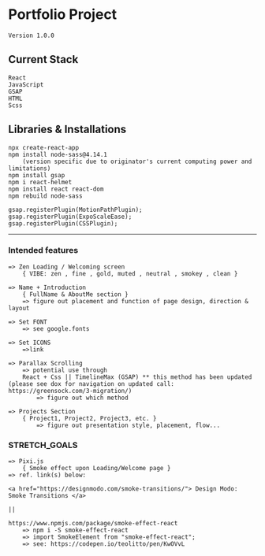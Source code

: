 # Portfolio Project

    Version 1.0.0

## Current Stack

    React
    JavaScript
    GSAP
    HTML
    Scss

## Libraries & Installations

    npx create-react-app
    npm install node-sass@4.14.1 
        (version specific due to originator's current computing power and limitations)
    npm install gsap
    npm i react-helmet
    npm install react react-dom
    npm rebuild node-sass

    gsap.registerPlugin(MotionPathPlugin);
    gsap.registerPlugin(ExpoScaleEase);
    gsap.registerPlugin(CSSPlugin);
_____

### Intended features

    => Zen Loading / Welcoming screen
        { VIBE: zen , fine , gold, muted , neutral , smokey , clean }

    => Name + Introduction
        { FullName & AboutMe section }
        => figure out placement and function of page design, direction & layout

    => Set FONT
        => see google.fonts
    
    => Set ICONS
        =>link 

    => Parallax Scrolling 
        => potential use through 
        React + Css || TimelineMax (GSAP) ** this method has been updated (please see dox for navigation on updated call: https://greensock.com/3-migration/)
            => figure out which method

    => Projects Section
        { Project1, Project2, Project3, etc. } 
            => figure out presentation style, placement, flow...

### STRETCH_GOALS

    => Pixi.js
        { Smoke effect upon Loading/Welcome page }
    => ref. link(s) below:

    <a href="https://designmodo.com/smoke-transitions/"> Design Modo: Smoke Transitions </a>

    || 

    https://www.npmjs.com/package/smoke-effect-react
        => npm i -S smoke-effect-react
        => import SmokeElement from "smoke-effect-react";
        => see: https://codepen.io/teolitto/pen/KwOVvL
